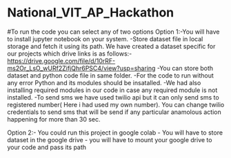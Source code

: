 # National_VIT_AP_Hackathon
#To run the code you can select any of two options
Option 1:-You will have to install jupyter notebook on your system.
         -Store dataset file in local storage and fetch it using its path.
           We have created a dataset specific for our projects which drive links is as follows:-
           https://drive.google.com/file/d/10rRF-ms2Or_LsO_wURf2ZifjQhr6PSC4/view?usp=sharing
         -You can store both dataset and python code file in same folder.
         -For the code to run without any error Python and its modules should be insatalled.
         -We had also installing required modules in our code in case any required module is not installed.
         -To send sms we have used twilio api but it can only send sms to registered number( Here i had used my own number). You can change twilio credentials to send sms that will be send if any particular anamolous action happening for more than 30 sec.

Option 2:- You could run this project in google colab
         - You will have to store dataset in the google drive 
         - you will have to mount your google drive to your code and pass its path
         
